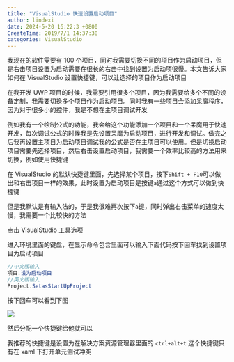 ```yaml
---
title: "VisualStudio 快速设置启动项目"
author: lindexi
date: 2024-5-20 16:22:3 +0800
CreateTime: 2019/7/1 14:37:38
categories: VisualStudio
---
```


我现在的软件需要有 100 个项目，同时我需要切换不同的项目作为启动项目，但是右击项目设置为启动需要在很长的右击中找到设置为启动项很慢。本文告诉大家如何在 VisualStudio 设置快捷键，可以让选择的项目作为启动项目

<!--more-->


<!-- CreateTime:2019/7/1 14:37:38 -->

<!-- csdn -->

在我开发 UWP 项目的时候，我需要引用很多个项目，因为我需要给多个不同的设备定制，我需要切换多个项目作为启动项目。同时我有一些项目会添加呆魔程序，因为对于很多小的控件，我是不想在主项目调试开发

例如我有一个绘制公式的功能，我会给这个功能添加一个项目和一个呆魔用于快速开发，每次调试公式的时候我是先设置呆魔为启动项目，进行开发和调试。做完之后我再设置主项目为启动项目调试我的公式是否在主项目可以使用。但是切换启动项目需要先选择项目，然后右击设置启动项目，我需要一个效率比较高的方法用来切换，例如使用快捷键

在 VisualStudio 的默认快捷键里面，先选择某个项目，按下`Shift + F10`可以做出和右击项目一样的效果，此时设置为启动项目是按键`a`通过这个方式可以做到快捷键

但是我默认是有输入法的，于是我很难再次按下`a`键，同时弹出右击菜单的速度太慢，我需要一个比较快的方法

点击 VisualStudio 工具选项

进入环境里面的键盘，在显示命令包含里面可以输入下面代码按下回车找到设置项目为启动项目

```csharp
//中文版输入
项目.设为启动项目
//英文版输入
Project.SetasStartUpProject
```

按下回车可以看到下图

<!-- ![](image/VisualStudio 快速设置启动项目/VisualStudio 快速设置启动项目0.png) -->

![](http://image.acmx.xyz/lindexi%2F201971142743883)

然后分配一个快捷键给他就可以

我推荐的快捷键是设置为在解决方案资源管理器里面的 `ctrl+alt+t` 这个快捷键只有在 xaml 下打开单元测试冲突

